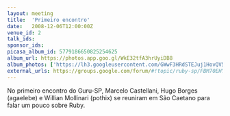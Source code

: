 ```yaml
---
layout: meeting
title:  'Primeiro encontro'
date:   2008-12-06T12:00:00Z
venue_id: 2
talk_ids:
sponsor_ids:
picasa_album_id: 5779186650825254625
album_url: https://photos.app.goo.gl/WkE32tfA3hrUyiDB8
album_photos: ['https://lh3.googleusercontent.com/GWwF3HRdSTEJuj1HovQV53QCkfOwWu_5vnmSRo-xhS_5ccMwlOBIMBG4NkOzuJCL55Wk9grjpv6woBpiGyoMIXLYEdNMZz1TxatjTqFFzOftOrOlS0gKMGJjuRRiKVjUt12VrfE0MM4qoOqdMpRZYvKxw7FBhXsHwPFlnoTMRRqodnw3vde0ZnhQ4hx2qB5Ff6evOmZHERdveAa01_NL9psDdJ5Tu2Q8yb8V7Cq2jGX5rae_p8GxLF5_JLbaupAnY3Ze1O3nl1c33Xnro02wVVVdmeAgK7-NGaaqviBKpaq_sqs7N_Rf17o18Cmg9aJcP_9jNMB83jYSzCsthZt2OVf1XVW4uQUg3w5CuZ6PiZE98DKxroRtFzONrFgn9Kd86wdLtH162DkKbkY2jTzsbpQtHFv-1gjTYe8JHoGv_6P4aTLHqFEA3L5sR0ADs_zc0hUcEvvBpsdVipJf3moGYppnj8maN2uMCWQCEkGRzvbDRCnlmANqTyxmRsK37mkoS8U6EDeRqu_oEyCYTTGn4LSvXpcybgKgzJciy4gmR9YRlcfgeiJLFxlU-QbaBlo7-1o1W_qgigg3_nQmt9Ck6SshfWYmdV2WHZAttWcgx8GSyTzgh0QW7e-spT-V8ZFu3Cz_OaVeMYhfZqGWMLhGoD--mnginzQmRpugQ4Jf-gDBywGWkRyO7LyN', 'https://lh3.googleusercontent.com/Yns6YlI5zTOFZ8nWknMF16vuFZIWwORf-MvojLvHIrFci9MxsoTwq5ps1VwDrdMwVYikDVPTgtBKfEP3jq4YdDnTn2hkJtyXplxaBVtusluGpI5XbI3PgjTmUJo8Gd933_IsjUCfzNA110Jz92mPx-JdpFXxiMudveL3qtBVO_ZaNnrjQb4xwkFfjJKDQA0m_9U_LDK1SKQs_sqw1IU3yH-GNd0xX4UcT3kB-Ou0bhWHIEMMHB2_jQV45081gs-7zLyWScu0QPaB7WZfyrP4f2p8cuR7qn8AU_f0IfL5bAaJt_n4Xyu4zp40DWCMJ2QO0Ez6pbXLulehkNRvs4fau8BKAjaTz7UyFntZ9jUeBP7nUuD-3KqREt-GD_6A8nsfmdyfpQakHhFoU69_TtdW-zZSt8jUu59HF0KJfxl2hiOo5FweOB4AP7_O4QWu5ti9G28gZYcHy6F49UTe3oEgOHjwztiQuQXi6J5Mos0xDHwpPqpmv-37Y4FHsnx31RpRDEpqvR4bw-CicHocUnP10kcnEnQhMNq17tANv6IutWbwALRFC6XPP7vpIAANyCMKz8NxTvDQNTVp0nBAL6TI8TQP7z3SkemOgynCbSPUgh7MzZODH4VgoSlf-i_LTgC4L6Jc_9Aab7jz5_lxOg1--27tcUM4hzSdBv9GZ2hOumnoXnQ0k9v9PxlB']
external_urls: https://groups.google.com/forum/#!topic/ruby-sp/FBM70EHY7_w
---
```


No primeiro encontro do Guru-SP, Marcelo Castellani, Hugo Borges (agaelebe) e Willian Mollinari (pothix) se reuniram em São Caetano para falar um pouco sobre Ruby.
